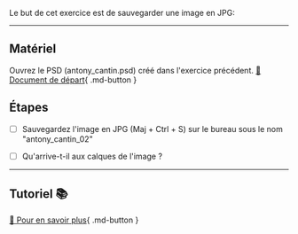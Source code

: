 Le but de cet exercice est de sauvegarder une image en JPG:   

***  

## Matériel
Ouvrez le PSD (antony_cantin.psd) créé dans l'exercice précédent. 
[📁 Document de départ](https://tim-montmorency.com/compendium/582-121%E2%80%93illustration-numerique/exercices_photoshop/05_enregistrer_psd.html){ .md-button }   <br>

## Étapes

- [ ] Sauvegardez l'image en JPG (Maj + Ctrl + S) sur le bureau sous le nom "antony_cantin_02"
- [ ] Qu'arrive-t-il aux calques de l'image ?


***  
## Tutoriel 📚
[📖 Pour en savoir plus](https://cmontmorency365-my.sharepoint.com/:v:/g/personal/flpilote_cmontmorency_qc_ca/EUHqTCjYyMVCkeIahHqiHHQBQ07BrCDjnLlFiHMkZadSIA?nav=eyJyZWZlcnJhbEluZm8iOnsicmVmZXJyYWxBcHAiOiJPbmVEcml2ZUZvckJ1c2luZXNzIiwicmVmZXJyYWxBcHBQbGF0Zm9ybSI6IldlYiIsInJlZmVycmFsTW9kZSI6InZpZXciLCJyZWZlcnJhbFZpZXciOiJNeUZpbGVzTGlua0NvcHkifX0&e=d1850G){ .md-button }   <br>



